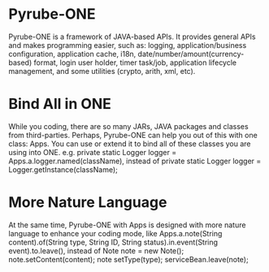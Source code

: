 # Pyrube-ONE
  Pyrube-ONE is a framework of JAVA-based APIs. It provides general APIs and makes programming easier, such as: logging, application/business configuration, application cache, i18n, date/number/amount(currency-based) format, login user holder, timer task/job, application lifecycle management, and some utilities (crypto, arith, xml, etc).  
# Bind All in ONE
  While you coding, there are so many JARs, JAVA packages and classes from third-parties. Perhaps, Pyrube-ONE can help you out of this with one class: Apps. You can use or extend it to bind all of these classes you are using into ONE. e.g. private static Logger logger = Apps.a.logger.named(className), instead of private static Logger logger = Logger.getInstance(className);  
# More Nature Language
  At the same time, Pyrube-ONE with Apps is designed with more nature language to enhance your coding mode, like Apps.a.note(String content).of(String type, String ID, String status).in.event(String event).to.leave(), instead of Note note = new Note(); note.setContent(content); note setType(type); serviceBean.leave(note);
